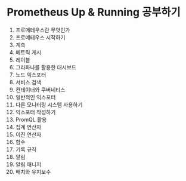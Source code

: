 # Prometheus Up & Running 공부하기

01. 프로메테우스란 무엇인가
02. 프로메테우스 시작하기
03. 계측
04. 메트릭 게시
05. 레이블
06. 그라파나를 활용한 대시보드
07. 노드 익스포터
08. 서비스 검색
09. 컨테이너와 쿠버네티스
10. 일반적인 익스포터
11. 다른 모니터링 시스템 사용하기
12. 익스포터 작성하기
13. PromQL 활용
14. 집계 연산자
15. 이진 연산자
16. 함수
17. 기록 규칙
18. 알림
19. 알림 매니저
20. 배치와 유지보수